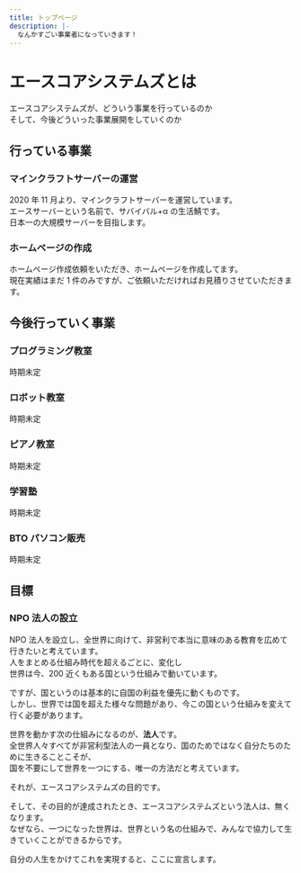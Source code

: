 ```yaml
---
title: トップページ
description: |-
  なんかすごい事業者になっていきます！
---
```


# エースコアシステムズとは

エースコアシステムズが、どういう事業を行っているのか  
そして、今後どういった事業展開をしていくのか

## 行っている事業

### マインクラフトサーバーの運営

2020 年 11 月より、マインクラフトサーバーを運営しています。  
エースサーバーという名前で、サバイバル+α の生活鯖です。  
日本一の大規模サーバーを目指します。

### ホームページの作成

ホームページ作成依頼をいただき、ホームページを作成してます。  
現在実績はまだ 1 件のみですが、ご依頼いただければお見積りさせていただきます。

## 今後行っていく事業

### プログラミング教室

時期未定

### ロボット教室

時期未定

### ピアノ教室

時期未定

### 学習塾

時期未定

### BTO パソコン販売

時期未定

## 目標

### NPO 法人の設立

NPO 法人を設立し、全世界に向けて、非営利で本当に意味のある教育を広めて行きたいと考えています。  
人をまとめる仕組み時代を超えるごとに、変化し  
世界は今、200 近くもある国という仕組みで動いています。

ですが、国というのは基本的に自国の利益を優先に動くものです。  
しかし、世界では国を超えた様々な問題があり、今この国という仕組みを変えて行く必要があります。

世界を動かす次の仕組みになるのが、**法人**です。  
全世界人々すべてが非営利型法人の一員となり、国のためではなく自分たちのために生きることこそが、  
国を不要にして世界を一つにする、唯一の方法だと考えています。

それが、エースコアシステムズの目的です。

そして、その目的が達成されたとき、エースコアシステムズという法人は、無くなります。  
なぜなら、一つになった世界は、世界という名の仕組みで、みんなで協力して生きていくことができるからです。

自分の人生をかけてこれを実現すると、ここに宣言します。